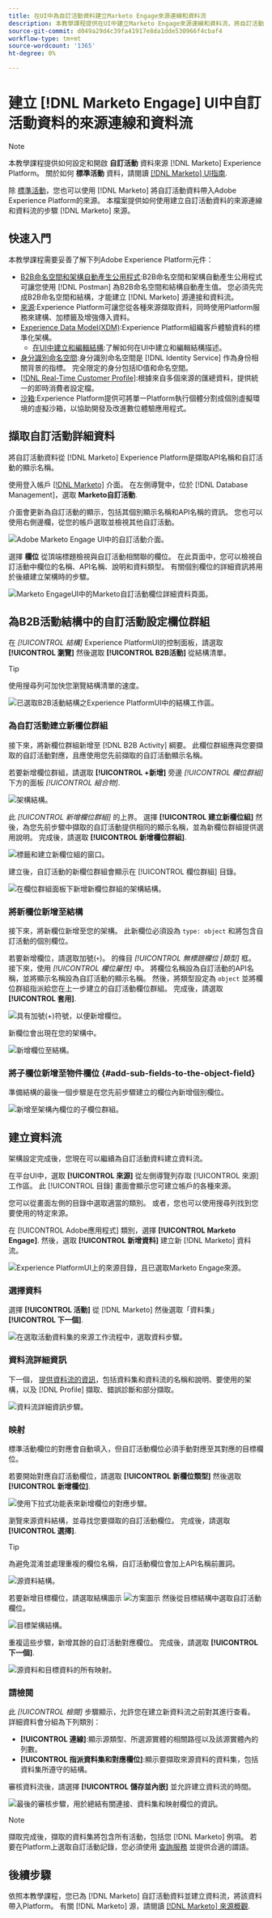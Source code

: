 ```yaml
---
title: 在UI中為自訂活動資料建立Marketo Engage來源連線和資料流
description: 本教學課程提供在UI中建立Marketo Engage來源連線和資料流，將自訂活動資料匯入Adobe Experience Platform的步驟。
source-git-commit: d049a29d4c39fa41917e8da1dde530966f4cbaf4
workflow-type: tm+mt
source-wordcount: '1365'
ht-degree: 0%

---
```


# 建立 [!DNL Marketo Engage] UI中自訂活動資料的來源連線和資料流

>[!NOTE]
>
>本教學課程提供如何設定和開啟 **自訂活動** 資料來源 [!DNL Marketo] Experience Platform。 關於如何 **標準活動** 資料，請閱讀 [[!DNL Marketo] UI指南](./marketo.md).

除 [標準活動](../../../../connectors/adobe-applications/mapping/marketo.md#activities)，您也可以使用 [!DNL Marketo] 將自訂活動資料帶入Adobe Experience Platform的來源。 本檔案提供如何使用建立自訂活動資料的來源連線和資料流的步驟 [!DNL Marketo] 來源。

## 快速入門

本教學課程需要妥善了解下列Adobe Experience Platform元件：

* [B2B命名空間和架構自動產生公用程式](../../../../connectors/adobe-applications/marketo/marketo-namespaces.md):B2B命名空間和架構自動產生公用程式可讓您使用 [!DNL Postman] 為B2B命名空間和結構自動產生值。 您必須先完成B2B命名空間和結構，才能建立 [!DNL Marketo] 源連接和資料流。
* [來源](../../../../home.md):Experience Platform可讓您從各種來源擷取資料，同時使用Platform服務來建構、加標籤及增強傳入資料。
* [Experience Data Model(XDM)](../../../../../xdm/home.md):Experience Platform組織客戶體驗資料的標準化架構。
   * [在UI中建立和編輯結構](../../../../../xdm/ui/resources/schemas.md):了解如何在UI中建立和編輯結構描述。
* [身分識別命名空間](../../../../../identity-service/namespaces.md):身分識別命名空間是 [!DNL Identity Service] 作為身份相關背景的指標。 完全限定的身分包括ID值和命名空間。
* [[!DNL Real-Time Customer Profile]](/help/profile/home.md):根據來自多個來源的匯總資料，提供統一的即時消費者設定檔。
* [沙箱](../../../../../sandboxes/home.md):Experience Platform提供可將單一Platform執行個體分割成個別虛擬環境的虛擬沙箱，以協助開發及改進數位體驗應用程式。

## 擷取自訂活動詳細資料

將自訂活動資料從 [!DNL Marketo] Experience Platform是擷取API名稱和自訂活動的顯示名稱。

使用登入帳戶 [[!DNL Marketo]](https://app-sjint.marketo.com/#MM0A1) 介面。 在左側導覽中，位於 [!DNL Database Management]，選取 **Marketo自訂活動**.

介面會更新為自訂活動的顯示，包括其個別顯示名稱和API名稱的資訊。 您也可以使用右側邊欄，從您的帳戶選取並檢視其他自訂活動。

![Adobe Marketo Engage UI中的自訂活動介面。](../../../../images/tutorials/create/marketo-custom-activities/marketo-custom-activity.png)

選擇 **欄位** 從頂端標題檢視與自訂活動相關聯的欄位。 在此頁面中，您可以檢視自訂活動中欄位的名稱、API名稱、說明和資料類型。 有關個別欄位的詳細資訊將用於後續建立架構時的步驟。

![Marketo EngageUI中的Marketo自訂活動欄位詳細資料頁面。](../../../../images/tutorials/create/marketo-custom-activities/marketo-custom-activity-fields.png)

## 為B2B活動結構中的自訂活動設定欄位群組

在 *[!UICONTROL 結構]* Experience PlatformUI的控制面板，請選取 **[!UICONTROL 瀏覽]** 然後選取 **[!UICONTROL B2B活動]** 從結構清單。

>[!TIP]
>
>使用搜尋列可加快您瀏覽結構清單的速度。

![已選取B2B活動結構之Experience PlatformUI中的結構工作區。](../../../../images/tutorials/create/marketo-custom-activities/b2b-activity.png)

### 為自訂活動建立新欄位群組

接下來，將新欄位群組新增至 [!DNL B2B Activity] 綱要。 此欄位群組應與您要擷取的自訂活動對應，且應使用您先前擷取的自訂活動顯示名稱。

若要新增欄位群組，請選取 **[!UICONTROL +新增]** 旁邊 *[!UICONTROL 欄位群組]* 下方的面板 *[!UICONTROL 組合物]*.

![架構結構。](../../../../images/tutorials/create/marketo-custom-activities/add-new-field-group.png)

此 *[!UICONTROL 新增欄位群組]* 的上界。 選擇 **[!UICONTROL 建立新欄位組]** 然後，為您先前步驟中擷取的自訂活動提供相同的顯示名稱，並為新欄位群組提供選用說明。 完成後，請選取 **[!UICONTROL 新增欄位群組]**.

![標籤和建立新欄位組的窗口。](../../../../images/tutorials/create/marketo-custom-activities/create-new-field-group.png)

建立後，自訂活動的新欄位群組會顯示在 [!UICONTROL 欄位群組] 目錄。

![在欄位群組面板下新增新欄位群組的架構結構。](../../../../images/tutorials/create/marketo-custom-activities/new-field-group-created.png)

### 將新欄位新增至結構

接下來，將新欄位新增至您的架構。 此新欄位必須設為 `type: object` 和將包含自訂活動的個別欄位。

若要新增欄位，請選取加號(`+`)。 的條目 *[!UICONTROL 無標題欄位 |類型]* 框。 接下來，使用 *[!UICONTROL 欄位屬性]* 中。 將欄位名稱設為自訂活動的API名稱，並將顯示名稱設為自訂活動的顯示名稱。 然後，將類型設定為 `object` 並將欄位群組指派給您在上一步建立的自訂活動欄位群組。 完成後，請選取 **[!UICONTROL 套用]**.

![具有加號(`+`)符號，以便新增欄位。](../../../../images/tutorials/create/marketo-custom-activities/add-new-object.png)

新欄位會出現在您的架構中。

![新增欄位至結構。](../../../../images/tutorials/create/marketo-custom-activities/new-object-field-added.png)

### 將子欄位新增至物件欄位 {#add-sub-fields-to-the-object-field}

準備結構的最後一個步驟是在您先前步驟建立的欄位內新增個別欄位。

![新增至架構內欄位的子欄位群組。](../../../../images/tutorials/create/marketo-custom-activities/add-sub-fields.png)

## 建立資料流

架構設定完成後，您現在可以繼續為自訂活動資料建立資料流。

在平台UI中，選取 **[!UICONTROL 來源]** 從左側導覽列存取 [!UICONTROL 來源] 工作區。 此 [!UICONTROL 目錄] 畫面會顯示您可建立帳戶的各種來源。

您可以從畫面左側的目錄中選取適當的類別。 或者，您也可以使用搜尋列找到您要使用的特定來源。

在 [!UICONTROL Adobe應用程式] 類別，選擇 **[!UICONTROL Marketo Engage]**. 然後，選取 **[!UICONTROL 新增資料]** 建立新 [!DNL Marketo] 資料流。

![Experience PlatformUI上的來源目錄，且已選取Marketo Engage來源。](../../../../images/tutorials/create/marketo/catalog.png)

### 選擇資料

選擇 **[!UICONTROL 活動]** 從 [!DNL Marketo] 然後選取「資料集」 **[!UICONTROL 下一個]**.

![在選取活動資料集的來源工作流程中，選取資料步驟。](../../../../images/tutorials/create/marketo-custom-activities/select-data.png)

### 資料流詳細資訊

下一個， [提供資料流的資訊](./marketo.md#provide-dataflow-details)，包括資料集和資料流的名稱和說明、要使用的架構，以及 [!DNL Profile] 擷取、錯誤診斷和部分擷取。

![資料流詳細資訊步驟。](../../../../images/tutorials/create/marketo-custom-activities/dataflow-detail.png)

### 映射

標準活動欄位的對應會自動填入，但自訂活動欄位必須手動對應至其對應的目標欄位。

若要開始對應自訂活動欄位，請選取 **[!UICONTROL 新欄位類型]** 然後選取 **[!UICONTROL 新增欄位]**.

![使用下拉式功能表來新增欄位的對應步驟。](../../../../images/tutorials/create/marketo-custom-activities/add-new-mapping-field.png)

瀏覽來源資料結構，並尋找您要擷取的自訂活動欄位。 完成後，請選取 **[!UICONTROL 選擇]**.

>[!TIP]
>
>為避免混淆並處理重複的欄位名稱，自訂活動欄位會加上API名稱前置詞。

![源資料結構。](../../../../images/tutorials/create/marketo-custom-activities/select-new-mapping-field.png)

若要新增目標欄位，請選取結構圖示 ![方案圖示](../../../../images/tutorials/create/marketo-custom-activities/schema-icon.png) 然後從目標結構中選取自訂活動欄位。

![目標架構結構。](../../../../images/tutorials/create/marketo-custom-activities/add-target-mapping-field.png)

重複這些步驟，新增其餘的自訂活動對應欄位。 完成後，請選取 **[!UICONTROL 下一個]**.

![源資料和目標資料的所有映射。](../../../../images/tutorials/create/marketo-custom-activities/all-mappings.png)

### 請檢閱

此 *[!UICONTROL 檢閱]* 步驟顯示，允許您在建立新資料流之前對其進行查看。 詳細資料會分組為下列類別：

* **[!UICONTROL 連線]**:顯示源類型、所選源實體的相關路徑以及該源實體內的列數。
* **[!UICONTROL 指派資料集和對應欄位]**:顯示要擷取來源資料的資料集，包括資料集所遵守的結構。

審核資料流後，請選擇 **[!UICONTROL 儲存並內嵌]** 並允許建立資料流的時間。

![最後的審核步驟，用於總結有關連接、資料集和映射欄位的資訊。](../../../../images/tutorials/create/marketo-custom-activities/review.png)

>[!NOTE]
>
>擷取完成後，擷取的資料集將包含所有活動，包括您 [!DNL Marketo] 例項。 若要在Platform上選取自訂活動記錄，您必須使用 [查詢服務](../../../../../query-service/home.md) 並提供合適的謂語。

## 後續步驟

依照本教學課程，您已為 [!DNL Marketo] 自訂活動資料並建立資料流，將該資料帶入Platform。 有關 [!DNL Marketo] 源，請閱讀 [[!DNL Marketo] 來源概觀](../../../../connectors/adobe-applications/marketo/marketo.md).